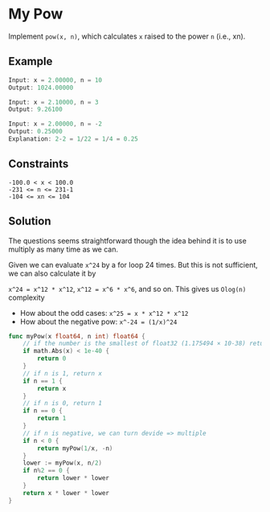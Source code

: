 # My Pow
Implement `pow(x, n)`, which calculates `x` raised to the power `n` (i.e., xn).

## Example
```go
Input: x = 2.00000, n = 10
Output: 1024.00000
```

```go
Input: x = 2.10000, n = 3
Output: 9.26100
```

```go
Input: x = 2.00000, n = -2
Output: 0.25000
Explanation: 2-2 = 1/22 = 1/4 = 0.25
```

## Constraints
```
-100.0 < x < 100.0
-231 <= n <= 231-1
-104 <= xn <= 104
```

## Solution
The questions seems straightforward though the idea behind it is to use multiply as many time as we can.

Given we can evaluate `x^24` by a for loop 24 times. But this is not sufficient, we can also calculate it by 

`x^24 = x^12 * x^12`, `x^12 = x^6 * x^6`, and so on.
This gives us `Olog(n)` complexity

- How about the odd cases: `x^25 = x * x^12 * x^12`
- How about the negative pow: `x^-24 = (1/x)^24`

```go
func myPow(x float64, n int) float64 {
    // if the number is the smallest of float32 (1.175494 × 10-38) return 0 directly
    if math.Abs(x) < 1e-40 {
        return 0
    }
    // if n is 1, return x
    if n == 1 {
        return x
    }
    // if n is 0, return 1
    if n == 0 {
        return 1
    }
    // if n is negative, we can turn devide => multiple
    if n < 0 {
        return myPow(1/x, -n)
    }
    lower := myPow(x, n/2)
    if n%2 == 0 {
        return lower * lower
    }
    return x * lower * lower
}

```
